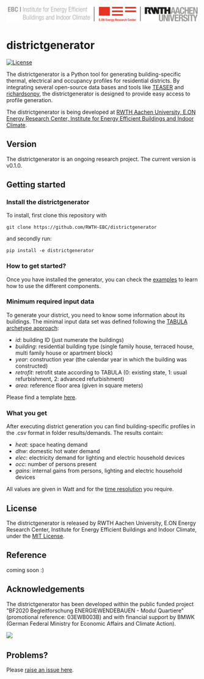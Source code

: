![E.ON EBC RWTH Aachen University](./img/EBC_Logo.png)

# districtgenerator

[![License](http://img.shields.io/:license-mit-blue.svg)](http://doge.mit-license.org)

The districtgenerator is a Python tool for generating building-specific thermal, electrical and occupancy profiles for 
residential districts. 
By integrating several open-source data bases and tools like [TEASER](https://github.com/RWTH-EBC/TEASER) and 
[richardsonpy](https://github.com/RWTH-EBC/richardsonpy), 
the districtgenerator is designed to provide easy access to profile generation. 

The districtgenerator is being developed at [RWTH Aachen University, E.ON Energy
Research Center, Institute for Energy Efficient Buildings and Indoor
Climate](https://www.ebc.eonerc.rwth-aachen.de/cms/~dmzz/E-ON-ERC-EBC/?lidx=1).

## Version

The districtgenerator is an ongoing research project. The current version is v0.1.0.

## Getting started

### Install the districtgenerator

To install, first clone this repository with
```
git clone https://github.com/RWTH-EBC/districtgenerator
```
and secondly run:
```
pip install -e districtgenerator
```

### How to get started?

Once you have installed the generator, you can check the [examples](./examples) to learn how to use the different components.

### Minimum required input data

To generate your district, you need to know some information about its buildings. 
The minimal input data set was defined following the [TABULA archetype approach](https://webtool.building-typology.eu/#bm):
* _id_: building ID (just numerate the buildings)
* _building_: residential building type (single family house, terraced house, multi family house or apartment block)
* _year_: construction year (the calendar year in which the building was constructed)
* _retrofit_: retrofit state according to TABULA (0: existing state, 1: usual refurbishment, 2: advanced refurbishment)
* _area_: reference floor area (given in square meters)

Please find a template [here](districtgenerator/data/scenarios/example.csv).

### What you get

After executing district generation you can find building-specific profiles in 
the .csv format in folder results/demands. The results contain: 
* _heat_: space heating demand
* _dhw_: domestic hot water demand
* _elec_: electricity demand for lighting and electric household devices
* _occ_: number of persons present
* _gains_: internal gains from persons, lighting and electric household devices

All values are given in Watt and for the [time resolution](districtgenerator/data/time_data.json) you require.

## License

The districtgenerator is released by RWTH Aachen University, E.ON Energy
Research Center, Institute for Energy Efficient Buildings and Indoor Climate,
under the
[MIT License](LICENSE.md).

## Reference

coming soon :)

## Acknowledgements

The districtgenerator has been developed within the public funded project 
"BF2020 Begleitforschung ENERGIEWENDEBAUEN - Modul Quartiere" (promotional reference: 03EWB003B) 
and with financial support by BMWK (German Federal Ministry for Economic Affairs and Climate Action).

<img src="https://www.innovation-beratung-foerderung.de/INNO/Redaktion/DE/Bilder/Titelbilder/titel_foerderlogo_bmwi.jpg?__blob=normal" width="200">

## Problems?
Please [raise an issue here](https://github.com/RWTH-EBC/districtgenerator/issues/new).